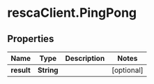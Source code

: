 # rescaClient.PingPong

## Properties
Name | Type | Description | Notes
------------ | ------------- | ------------- | -------------
**result** | **String** |  | [optional] 



